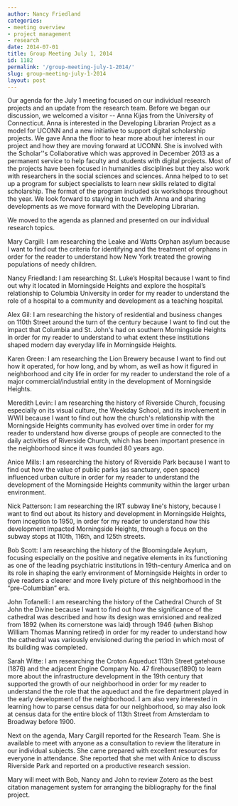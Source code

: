 ```yaml
---
author: Nancy Friedland
categories:
- meeting overview
- project management
- research
date: 2014-07-01
title: Group Meeting July 1, 2014
id: 1182
permalink: '/group-meeting-july-1-2014/'
slug: group-meeting-july-1-2014
layout: post
---
```

Our agenda for the July 1 meeting focused on our individual research
  projects and an update from the research team. Before we began our discussion, we
  welcomed a visitor -- Anna Kijas from the University of Connecticut. Anna is interested
  in the Developing Librarian Project as a model for UCONN and a new initiative to
  support digital scholarship projects. We gave Anna the floor to hear more about
  her interest in our project and how they are moving forward at UCONN. She is involved
  with the Scholar''s Collaborative which was approved in December 2013 as a permanent
  service to help faculty and students with digital projects. Most of the projects
  have been focused in humanities disciplines but they also work with researchers
  in the social sciences and sciences. Anna helped to to set up a program for subject
  specialists to learn new skills related to digital scholarship. The format of the
  program included six workshops throughout the year. We look forward to staying in
  touch with Anna and sharing developments as we move forward with the Developing
  Librarian.

We moved to the agenda as planned and presented on our individual research
  topics.

Mary Cargill: I am researching the Leake and Watts Orphan asylum because
  I want to find out the criteria for identifying and the treatment of orphans in
  order for the reader to understand how New York treated the growing populations
  of needy children.

Nancy Friedland: I am researching St. Luke’s Hospital because
  I want to find out why it located in Morningside Heights and explore the hospital’s
  relationship to Columbia University in order for my reader to understand the role
  of a hospital to a community and development as a teaching hospital.

Alex Gil: I am researching the history of residential and business changes on 110th Street around
  the turn of the century because I want to find out the impact that Columbia and
  St. John's had on southern Morningside Heights in order for my reader to understand
  to what extent these institutions shaped modern day everyday life in Morningside
  Heights.

Karen Green: I am researching the Lion Brewery because I want to find out
  how it operated, for how long, and by whom, as well as how it figured in neighborhood
  and city life in order for my reader to understand the role of a major commercial/industrial
  entity in the development of Morningside Heights.

Meredith Levin: I am researching the history of Riverside Church, focusing especially on its visual culture, the Weekday School, and its involvement in WWII because I want to find out how the church's
  relationship with the Morningside Heights community has evolved over time in order
  for my reader to understand how diverse groups of people are connected to the daily
  activities of Riverside Church, which has been important presence in the neighborhood
  since it was founded 80 years ago.

Anice Mills: I am researching the history of Riverside Park because I want to find out how the value of public parks (as sanctuary,
  open space) influenced urban culture in order for my reader to understand the development
  of the Morningside Heights community within the larger urban environment.

Nick Patterson: I am researching the IRT subway line's history, because I want to find out about
  its history and development in Morningside Heights, from inception to 1950, in order
  for my reader to understand how this development impacted Morningside Heights, through
  a focus on the subway stops at 110th, 116th, and 125th streets.

Bob Scott: I am researching the history of the Bloomingdale Asylum, focusing especially on the positive
  and negative elements in its functioning as one of the leading psychiatric institutions
  in 19th-century America and on its role in shaping the early environment of Morningside
  Heights in order to give readers a clearer and more lively picture of this neighborhood
  in the “pre-Columbian” era.

John Tofanelli: I am researching the history of the Cathedral Church of St John the Divine because I want to find out how the significance
  of the cathedral was described and how its design was envisioned and realized from
  1892 (when its cornerstone was laid) through 1946 (when Bishop William Thomas Manning
  retired) in order for my reader to understand how the cathedral was variously envisioned
  during the period in which most of its building was completed.

Sarah Witte: I am researching the Croton Aqueduct 113th Street gatehouse (1876) and the adjacent Engine
  Company No. 47 firehouse(1890) to learn more about the infrastructure development
  in the 19th century that supported the growth of our neighborhood in order for my
  reader to understand the the role that the aqueduct and the fire department played
  in the early development of the neighborhood. I am also very interested in learning
  how to parse census data for our neighborhood, so may also look at census data for
  the entire block of 113th Street from Amsterdam to Broadway before 1900.

Next on the agenda, Mary Cargill reported for the Research Team. She is available to meet
  with anyone as a consultation to review the literature in our individual subjects.
  She came prepared with excellent resources for everyone in attendance. She reported
  that she met with Anice to discuss Riverside Park and reported on a productive research
  session.

Mary will meet with Bob, Nancy and John to review Zotero as the best citation
  management system for arranging the bibliography for the final project.
